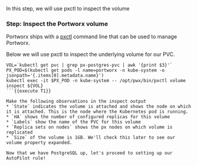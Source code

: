 In this step, we will use pxctl to inspect the volume

### Step: Inspect the Portworx volume

Portworx ships with a [pxctl](https://docs.portworx.com/reference/cli/basics/) command line that can be used to manage Portworx.

Below we will use pxctl to inspect the underlying volume for our PVC.

```
VOL=`kubectl get pvc | grep px-postgres-pvc | awk '{print $3}'`
PX_POD=$(kubectl get pods -l name=portworx -n kube-system -o jsonpath='{.items[0].metadata.name}')
kubectl exec -it $PX_POD -n kube-system -- /opt/pwx/bin/pxctl volume inspect ${VOL}
```{{execute T1}}

Make the following observations in the inspect output
* `State` indicates the volume is attached and shows the node on which it is attached. This is the node where the Kubernetes pod is running.
* `HA` shows the number of configured replicas for this volume
* `Labels` show the name of the PVC for this volume
* `Replica sets on nodes` shows the px nodes on which volume is replicated
* `Size` of the volume is 1GB. We'll check this later to see our volume property expanded.

Now that we have PostgreSQL up, let's proceed to setting up our AutoPilot rule!
